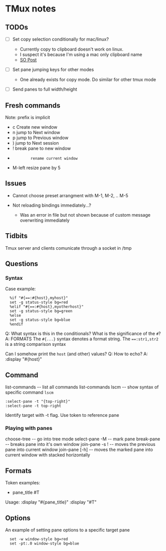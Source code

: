 # TMux notes

## TODOs

- [ ] Set copy selection conditionally for mac/linux?
  - Currently copy to clipboard doesn't work on linux.
  - I suspect it's because I'm using a mac only clipboard name
  - [SO Post](https://superuser.com/questions/539595/tmux-configuration-conditional-to-os)
- [ ] Set pane jumping keys for other modes
  - One already exists for copy mode. Do similar for other tmux mode
- [ ] Send panes to full width/height
    

## Fresh commands

Note: prefix is implicit
- c           Create new window
- n           jump to Next window
- p           jump to Previous window
- )           jump to Next session 
- !           break pane to new window
-             rename current window
- M-left      resize pane by 5

## Issues

- Cannot choose preset arrangment with M-1, M-2, .. M-5

- Not reloading bindings immediately...?
  - Was an error in file but not shown because of custom message overwriting immediately

## Tidbits

Tmux server and clients comunicate through a socket in /tmp

## Questions

### Syntax
Case example:
```tmux
  %if "#{==:#{host},myhost}"
  set -g status-style bg=red
  %elif "#{==:#{host},myotherhost}"
  set -g status-style bg=green
  %else
  set -g status-style bg=blue
  %endif
```
Q: What syntax is this in the conditionals? What is the significance of the `#`?
A: FORMATS
The `#{...}` syntax denotes a format string.
The `==:str1,str2` is a string comparison syntax

Can I somehow print the `host` (and other) values?
Q: How to echo?
A: :display "#{host}"

## Command

list-commands         -- list all commands
list-commands lscm    -- show syntax of specific command `lscm`


```tmux
:select-pane -t "{top-right}"
:select-pane -t top-right
```
Identify target with -t flag. Use token to reference pane

### Playing with panes

choose-tree           -- go into tree mode
select-pane -M        -- mark pane
break-pane            -- breaks pane into it's own window
join-pane -s !        -- moves the previous pane into current window
join-pane [-h]        -- moves the marked pane into current window with stacked horizontally


## Formats

Token examples:
- pane_title    #T

Usage:
:display "#{pane_title}"
:display "#T"

## Options

An example of setting pane options to a specific target pane
```tmux
  set -w window-style bg=red
  set -pt:.0 window-style bg=blue
```


